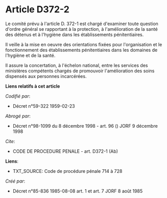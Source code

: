 # Article D372-2

Le comité prévu à l'article D. 372-1 est chargé d'examiner toute question d'ordre général se rapportant à la protection, à
l'amélioration de la santé des détenus et à l'hygiène dans les établissements pénitentiaires.

Il veille à la mise en oeuvre des orientations fixées pour l'organisation et le fonctionnement des établissements
pénitentiaires dans les domaines de l'hygiène et de la santé.

Il assure la concertation, à l'échelon national, entre les services des ministères compétents chargés de promouvoir
l'amélioration des soins dispensés aux personnes incarcérées.

**Liens relatifs à cet article**

_Codifié par_:

  - Décret n°59-322 1959-02-23

_Abrogé par_:

  - Décret n°98-1099 du 8 décembre 1998 - art. 96 () JORF 9 décembre 1998

_Cite_:

  - CODE DE PROCEDURE PENALE - art. D372-1 (Ab)

**Liens**:

  - TXT_SOURCE: Code de procédure pénale 714 à 728

_Créé par_:

  - Décret n°85-836 1985-08-08 art. 1 et art. 7 JORF 8 août 1985
